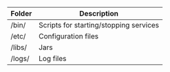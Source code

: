 <table class="table table-striped w-50">
  <thead>
    <tr>
      <th scope="col">Folder</th>
      <th scope="col">Description</th>
    </tr>
  </thead>
  <tbody>
    <tr>
      <td>/bin/</td>
      <td>Scripts for starting/stopping services</td>
    </tr>
    <tr>
      <td>/etc/</td>
      <td>Configuration files</td>
    </tr>
    <tr>
      <td>/libs/</td>
      <td>Jars</td>
    </tr>
    <tr>
      <td>/logs/</td>
      <td>Log files</td>
    </tr>
  </tbody>
</table>